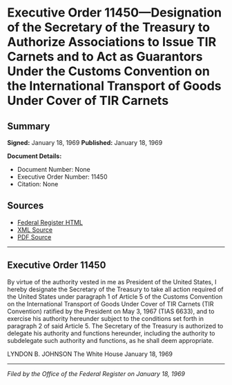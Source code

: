 # Executive Order 11450—Designation of the Secretary of the Treasury to Authorize Associations to Issue TIR Carnets and to Act as Guarantors Under the Customs Convention on the International Transport of Goods Under Cover of TIR Carnets

## Summary

**Signed:** January 18, 1969
**Published:** January 18, 1969

**Document Details:**
- Document Number: None
- Executive Order Number: 11450
- Citation: None

## Sources
- [Federal Register HTML](https://www.presidency.ucsb.edu/documents/executive-order-11450-designation-the-secretary-the-treasury-authorize-associations-issue)
- [XML Source](None)
- [PDF Source](None)

---

## Executive Order 11450

By virtue of the authority vested in me as President of the United States, I hereby designate the Secretary of the Treasury to take all action required of the United States under paragraph 1 of Article 5 of the Customs Convention on the International Transport of Goods Under Cover of TIR Carnets (TIR Convention) ratified by the President on May 3, 1967 (TIAS 6633), and to exercise his authority hereunder subject to the conditions set forth in paragraph 2 of said Article 5. The Secretary of the Treasury is authorized to delegate his authority and functions hereunder, including the authority to subdelegate such authority and functions, as he shall deem appropriate.

LYNDON B. JOHNSON
The White House
January 18, 1969

---

*Filed by the Office of the Federal Register on January 18, 1969*
